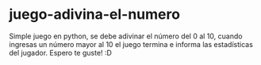 # juego-adivina-el-numero
Simple juego en python, se debe adivinar el número del 0 al 10, cuando ingresas un número mayor al 10 el juego termina e informa las estadísticas del jugador. Espero te guste! :D 


